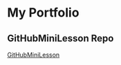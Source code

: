 # My Portfolio
## GitHubMiniLesson Repo
<a href="http://komalingawale.github.io/GitHubMiniLesson">GitHubMiniLesson</a>
